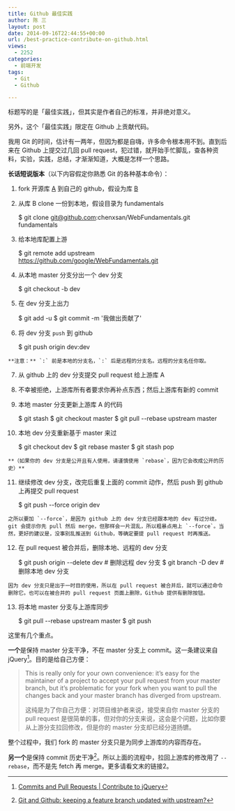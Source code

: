 ```yaml
---
title: Github 最佳实践
author: 陈 三
layout: post
date: 2014-09-16T22:44:55+00:00
url: /best-practice-contribute-on-github.html
views:
  - 2252
categories:
  - 前端开发
tags:
  - Git
  - Github

---
```

标题写的是「最佳实践」，但其实是作者自己的标准，并非绝对意义。

另外，这个「最佳实践」限定在 Github 上贡献代码。

我用 Git 的时间，估计有一两年，但因为都是自嗨，许多命令根本用不到。直到后来在 Github 上提交过几回 pull request，犯过错，就开始手忙脚乱，查各种资料，实验，实践，总结，才渐渐知道，大概是怎样一个思路。

**长话短说版本**（以下内容假定你熟悉 Git 的各种基本命令）：

  1. fork 开源库 [A][1] 到自己的 github，假设为库 [B][2]
  2. 从库 B clone 一份到本地，假设目录为 fundamentals
    
        $ git clone git@github.com:chenxsan/WebFundamentals.git fundamentals
        

  3. 给本地库配置上游
    
        $ git remote add upstream https://github.com/google/WebFundamentals.git
        

  4. 从本地 master 分支分出一个 dev 分支
    
        $ git checkout -b dev
        

  5. 在 dev 分支上出力
    
        $ git add -u
        $ git commit -m '我做出贡献了'
        

  6. 将 dev 分支 `push` 到 github
    
        $ git push origin dev:dev
        
    
    **注意：** `:` 前是本地的分支名，`:` 后是远程的分支名。远程的分支名任你取。

  7. 从 github 上的 dev 分支提交 pull request 给上游库 A

  8. 不幸被拒绝，上游库所有者要求你再补点东西；然后上游库有新的 commit

  9. 本地 master 分支更新上游库 A 的代码
    
        $ git stash
        $ git checkout master
        $ git pull --rebase upstream master
        

 10. 本地 dev 分支重新基于 master 来过
    
        $ git checkout dev
        $ git rebase master
        $ git stash pop
        
    
    **（如果你的 dev 分支是公开且有人使用，请谨慎使用 `rebase`，因为它会改成公开的历史）**

 11. 继续修改 dev 分支，改完后重复上面的 commit 动作，然后 push 到 github 上再提交 pull request
    
        $ git push --force origin dev
        
    
    之所以要加 `--force`，是因为 github 上的 dev 分支已经跟本地的 dev 有过分歧。git 会提示你先 pull 然后 merge，但那样会一片混乱，所以粗暴点用上 `--force`。当然，更好的建议是，没事别乱推送到 Github，等确定要提 pull request 时再推送。

 12. 在 pull request 被合并后，删除本地、远程的 dev 分支
    
        $ git push origin --delete dev # 删除远程 dev 分支
        $ git branch -D dev # 删除本地 dev 分支
        
    
    因为 dev 分支只是出于一时目的使用，所以在 pull request 被合并后，就可以通过命令删除它。也可以在被合并的 pull request 页面上删除，Github 提供有删除按钮。

 13. 将本地 master 分支与上游库同步
    
        $ git pull --rebase upstream master
        $ git push
        

这里有几个重点。

**一个**是保持 master 分支干净，不在 master 分支上 commit。这一条建议来自 jQuery[^13490.1]。目的是给自己方便：

> This is really only for your own convenience: it&#8217;s easy for the maintainer of a project to accept your pull request from your master branch, but it&#8217;s problematic for your fork when you want to pull the changes back and your master branch has diverged from upstream.
> 
> 这纯是为了你自己方便：对项目维护者来说，接受来自你 master 分支的 pull request 是很简单的事，但对你的分支来说，这会是个问题，比如你要从上游分支拉回修改，但是你的 master 分支却已经分道扬镳。

整个过程中，我们 fork 的 master 分支只是为同步上游库的内容而存在。

**另一个**是保持 commit 历史干净[^13490.2]。所以上面的流程中，拉回上游库的修改用了 `--rebase`，而不是先 fetch 再 merge。更多请看文末的链接2。

[^13490.1]:    
    [Commits and Pull Requests | Contribute to jQuery][3]

[^13490.2]:    
    [Git and Github: keeping a feature branch updated with upstream?][4]

 [1]: https://github.com/google/WebFundamentals.git
 [2]: https://github.com/chenxsan/WebFundamentals
 [3]: http://contribute.jquery.org/commits-and-pull-requests/#never-commit-on-master
 [4]: http://ginsys.eu/git-and-github-keeping-a-feature-branch-updated-with-upstream/